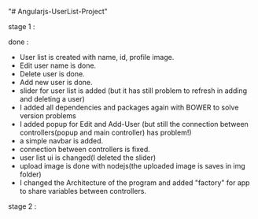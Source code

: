 "# Angularjs-UserList-Project"

stage 1 : 

done :
- User list is created with name, id, profile image.
- Edit user name is done.
- Delete user is done.
- Add new user is done.
- slider for user list is added (but it has still problem to refresh in adding and deleting a user)
- I added all dependencies and packages again with BOWER to solve version problems
- I added popup for Edit and Add-User (but still the connection between controllers(popup and main controller) has problem!)
- a simple navbar is added.
- connection between controllers is fixed.
- user list ui is changed(I deleted the slider)
- upload image is done with nodejs(the uploaded image is saves in img folder)	
- I changed the Architecture of the program and added "factory" for app to share variables between controllers.

stage 2 :
